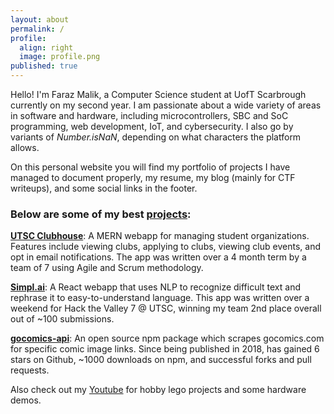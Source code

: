 ```yaml
---
layout: about
permalink: /
profile:
  align: right
  image: profile.png
published: true
---
```


Hello! I'm Faraz Malik, a Computer Science student at UofT Scarbrough currently on my second year. I am passionate about a wide variety of areas in software and hardware, including microcontrollers, SBC and SoC programming, web development, IoT, and cybersecurity. I also go by variants of *Number.isNaN*, depending on what characters the platform allows.

On this personal website you will find my portfolio of projects I have managed to document properly, my resume, my blog (mainly for CTF writeups), and some social links in the footer.

### Below are some of my best [projects](/projects):

**[UTSC Clubhouse](/projects/clubhouse)**: A MERN webapp for managing student organizations. Features include viewing clubs, applying to clubs, viewing club events, and opt in email notifications. The app was written over a 4 month term by a team of 7 using Agile and Scrum methodology.

**[Simpl.ai](/projects/simplai)**: A React webapp that uses NLP to recognize difficult text and rephrase it to easy-to-understand language. This app was written over a weekend for Hack the Valley 7 @ UTSC, winning my team 2nd place overall out of ~100 submissions.

**[gocomics-api](/projects/gocomics)**: An open source npm package which scrapes gocomics.com for specific comic image links. Since being published in 2018, has gained 6 stars on Github, ~1000 downloads on npm, and successful forks and pull requests.

Also check out my [Youtube](https://www.youtube.com/channel/UC0e7b4JEpFIuOcRSb0Wi6Dg) for hobby lego projects and some hardware demos.